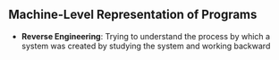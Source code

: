 ## Machine-Level Representation of Programs

- **Reverse Engineering**: Trying to understand the process by which a system was created by studying the system and working backward

